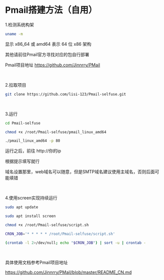 # Pmail搭建方法（自用）

1.检测系统构架

```bash
uname -m

```

显示 x86_64 或 amd64 表示 64 位 x86 架构

其他请前往Pmail官方寻找对应的包自行部署

Pmail项目地址 https://github.com/Jinnrry/PMail

<br>

2.拉取项目

```bash
git clone https://github.com/lisi-123/Pmail-selfuse.git

```

<br>

3.运行

```bash
cd Pmail-selfuse

chmod +x /root/Pmail-selfuse/pmail_linux_amd64

./pmail_linux_amd64 -p 80

```

运行之后，前往 http://你的ip 

根据提示填写就行


域名设置那里，web域名可以随意，但是SMTP域名建议使用主域名，否则后面可能填错

<br>

4.使用screen实现持续运行

```bash
sudo apt update

sudo apt install screen

chmod +x /root/Pmail-selfuse/script.sh

CRON_JOB='* * * * * /root/Pmail-selfuse/script.sh'

(crontab -l 2>/dev/null; echo "$CRON_JOB") | sort -u | crontab -

```

<br>



具体使用文档参考Pmail项目地址

https://github.com/Jinnrry/PMail/blob/master/README_CN.md




<br>

<br>









